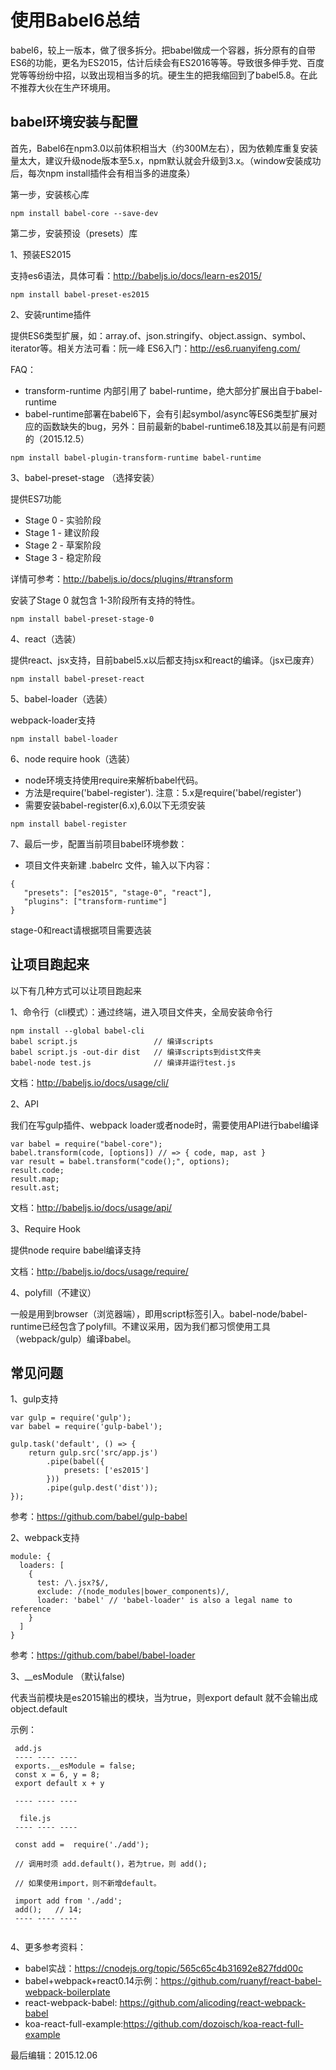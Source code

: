 # 使用Babel6总结

babel6，较上一版本，做了很多拆分。把babel做成一个容器，拆分原有的自带ES6的功能，更名为ES2015，估计后续会有ES2016等等。导致很多伸手党、百度党等等纷纷中招，以致出现相当多的坑。硬生生的把我缩回到了babel5.8。在此不推荐大伙在生产环境用。

## babel环境安装与配置
首先，Babel6在npm3.0以前体积相当大（约300M左右），因为依赖库重复安装量太大，建议升级node版本至5.x，npm默认就会升级到3.x。（window安装成功后，每次npm install插件会有相当多的进度条）

第一步，安装核心库

```
npm install babel-core --save-dev
```
第二步，安装预设（presets）库

1、预装ES2015

支持es6语法，具体可看：http://babeljs.io/docs/learn-es2015/

```
npm install babel-preset-es2015 
```
2、安装runtime插件

提供ES6类型扩展，如：array.of、json.stringify、object.assign、symbol、iterator等。相关方法可看：阮一峰 ES6入门：http://es6.ruanyifeng.com/

FAQ：

- transform-runtime 内部引用了 babel-runtime，绝大部分扩展出自于babel-runtime
- babel-runtime部署在babel6下，会有引起symbol/async等ES6类型扩展对应的函数缺失的bug，另外：目前最新的babel-runtime6.18及其以前是有问题的（2015.12.5） 

```
npm install babel-plugin-transform-runtime babel-runtime
```
3、babel-preset-stage （选择安装）

提供ES7功能

- Stage 0 - 实验阶段
- Stage 1 - 建议阶段
- Stage 2 - 草案阶段
- Stage 3 - 稳定阶段

详情可参考：http://babeljs.io/docs/plugins/#transform

安装了Stage 0 就包含 1-3阶段所有支持的特性。

```
npm install babel-preset-stage-0
```

4、react（选装）

提供react、jsx支持，目前babel5.x以后都支持jsx和react的编译。（jsx已废弃）

```
npm install babel-preset-react
```
5、babel-loader（选装）

webpack-loader支持

```
npm install babel-loader
```
6、node require hook（选装）

- node环境支持使用require来解析babel代码。
- 方法是require('babel-register'). 注意：5.x是require('babel/register')
- 需要安装babel-register(6.x),6.0以下无须安装

```
npm install babel-register
```

7、最后一步，配置当前项目babel环境参数：

- 项目文件夹新建 .babelrc 文件，输入以下内容：

```
{
   "presets": ["es2015", "stage-0", "react"],
   "plugins": ["transform-runtime"]
}
```
stage-0和react请根据项目需要选装


## 让项目跑起来

以下有几种方式可以让项目跑起来

1、命令行（cli模式）：通过终端，进入项目文件夹，全局安装命令行

```
npm install --global babel-cli
babel script.js                 // 编译scripts
babel script.js -out-dir dist   // 编译scripts到dist文件夹
babel-node test.js              // 编译并运行test.js     
```
文档：http://babeljs.io/docs/usage/cli/

2、API

我们在写gulp插件、webpack loader或者node时，需要使用API进行babel编译

```
var babel = require("babel-core");
babel.transform(code, [options]) // => { code, map, ast }
var result = babel.transform("code();", options);
result.code;
result.map;
result.ast;
```

文档：http://babeljs.io/docs/usage/api/

3、Require Hook

提供node require babel编译支持

文档：http://babeljs.io/docs/usage/require/

4、polyfill（不建议）

一般是用到browser（浏览器端），即用script标签引入。babel-node/babel-runtime已经包含了polyfill。不建议采用，因为我们都习惯使用工具（webpack/gulp）编译babel。


## 常见问题

1、gulp支持

```
var gulp = require('gulp');
var babel = require('gulp-babel');

gulp.task('default', () => {
    return gulp.src('src/app.js')
        .pipe(babel({
            presets: ['es2015']
        }))
        .pipe(gulp.dest('dist'));
});
```
参考：https://github.com/babel/gulp-babel

2、webpack支持

```
module: {
  loaders: [
    {
      test: /\.jsx?$/,
      exclude: /(node_modules|bower_components)/,
      loader: 'babel' // 'babel-loader' is also a legal name to reference
    }
  ]
}

```
参考：https://github.com/babel/babel-loader

3、__esModule （默认false)

代表当前模块是es2015输出的模块，当为true，则export default 就不会输出成object.default
 
示例：

```
 add.js
 ---- ---- ----
 exports.__esModule = false;
 const x = 6, y = 8;
 export default x + y
 
 ---- ---- ----
 
  file.js
 ---- ---- ----
   
 const add =  require('./add');
 
 // 调用时须 add.default()，若为true，则 add(); 
 
 // 如果使用import，则不新增default。
 
 import add from './add';
 add();   // 14;
 ---- ---- ----
 
``` 

4、更多参考资料：

- babel实战：https://cnodejs.org/topic/565c65c4b31692e827fdd00c
- babel+webpack+react0.14示例：https://github.com/ruanyf/react-babel-webpack-boilerplate
- react-webpack-babel: https://github.com/alicoding/react-webpack-babel
- koa-react-full-example:https://github.com/dozoisch/koa-react-full-example


最后编辑：2015.12.06


